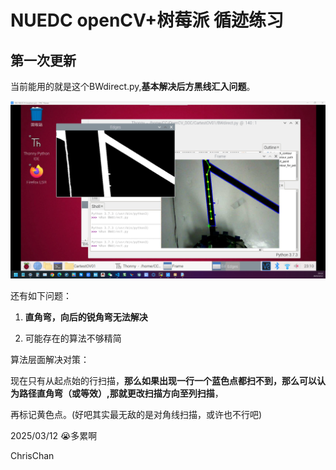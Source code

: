 # NUEDC openCV+树莓派 循迹练习 

## 第一次更新

当前能用的就是这个BWdirect.py,**基本解决后方黑线汇入问题**。

![结果1](pic/result01.png "效果")


还有如下问题：

1. **直角弯，向后的锐角弯无法解决**

2. 可能存在的算法不够精简

算法层面解决对策：

现在只有从起点始的行扫描，**那么如果出现一行一个蓝色点都扫不到，那么可以认为路径直角弯（或等效）,那就更改扫描方向至列扫描**，

再标记黄色点。(好吧其实最无敌的是对角线扫描，或许也不行吧)

2025/03/12 😭多累啊

ChrisChan
